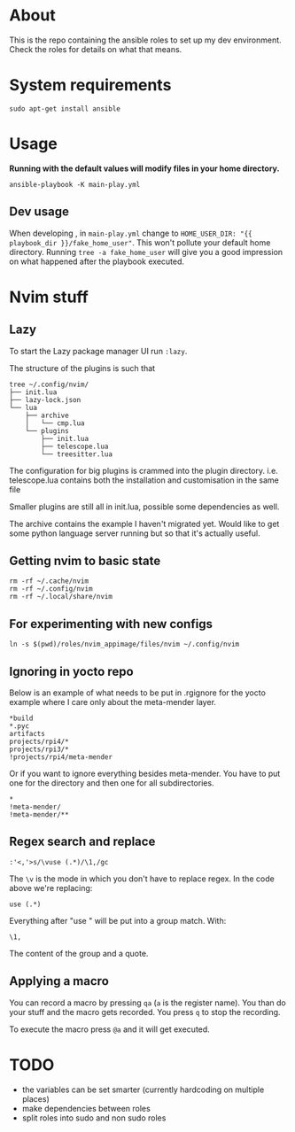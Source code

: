 # About

This is the repo containing the ansible roles to set up my dev environment.
Check the roles for details on what that means.

# System requirements

```
sudo apt-get install ansible
```

# Usage

**Running with the default values will modify files in your home directory.**

```
ansible-playbook -K main-play.yml
```


## Dev usage

When developing , in `main-play.yml` change to `HOME_USER_DIR: "{{ playbook_dir }}/fake_home_user"`.
This won't pollute your default home directory.
Running `tree -a fake_home_user` will give you a good impression on what happened after the playbook executed.


# Nvim stuff 

## Lazy 

To start the Lazy package manager UI run `:lazy`.

The structure of the plugins is such that

```
tree ~/.config/nvim/
├── init.lua
├── lazy-lock.json
└── lua
    ├── archive
    │   └── cmp.lua
    └── plugins
        ├── init.lua
        ├── telescope.lua
        └── treesitter.lua
```

The configuration for big plugins is crammed into the plugin directory.
i.e. telescope.lua contains both the installation and customisation in the same file

Smaller plugins are still all in init.lua, possible some dependencies as well.

The archive contains the example I haven't migrated yet.
Would like to get some python language server running but so that it's actually useful.


## Getting nvim to basic state

```
rm -rf ~/.cache/nvim
rm -rf ~/.config/nvim
rm -rf ~/.local/share/nvim
```

## For experimenting with new configs

```
ln -s $(pwd)/roles/nvim_appimage/files/nvim ~/.config/nvim
```


## Ignoring in yocto repo

Below is an example of what needs to be put in .rgignore for the yocto example where I care only about the meta-mender layer.

```
*build
*.pyc
artifacts
projects/rpi4/*
projects/rpi3/*
!projects/rpi4/meta-mender
```

Or if you want to ignore everything besides meta-mender.
You have to put one for the directory and then one for all subdirectories.


```
*
!meta-mender/
!meta-mender/**
```


## Regex search and replace

```
:'<,'>s/\vuse (.*)/\1,/gc
```

The `\v` is the mode in which you don't have to replace regex.
In the code above we're replacing:

```
use (.*) 
```

Everything after "use " will be put into a group match.
With:

```
\1,
```

The content of the group and a quote.

## Applying a macro

You can record a macro by pressing `qa` (`a` is the register name).
You than do your stuff and the macro gets recorded.
You press `q` to stop the recording.


To execute the macro press `@a` and it will get executed.




















# TODO

* the variables can be set smarter (currently hardcoding on multiple places)
* make dependencies between roles 
* split roles into sudo and non sudo roles
